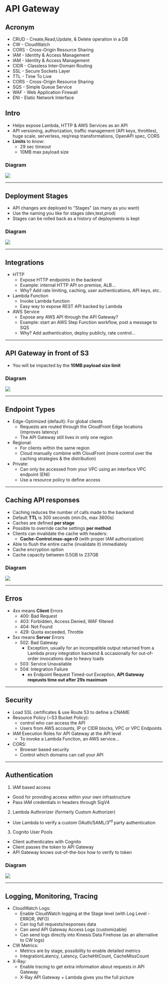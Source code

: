 # API Gateway

## Acronym
* CRUD - Create,Read,Update, & Delete operation in a DB
* CW - CloudWatch
* CORS - Cross-Origin Resource Sharing
* IAM - Identity & Access Management
* IAM - Identity & Access Management
* CIDR - Classless Inter-Domain Routing
* SSL - Secure Sockets Layer
* TTL - Time To Live
* CORS - Cross-Origin Resource Sharing
* SQS - Simple Queue Service
* WAF - Web Application Firewall
* ENI - Elatic Network Interface

## Intro
* Helps expose Lambda, HTTP & AWS Services as an API
* API versioning, authorization, traffic management (API keys, throttles), huge scale, serverless, req/resp transformations, OpenAPI spec, CORS
* **Limits** to know:
  * 29 sec timeout
  * 10MB max payload size

### Diagram
[<img src="https://i.imgur.com/IMku6LQ.png">](https://i.imgur.com/IMku6LQ.png)

---

## Deployment Stages
* API changes are deployed to "Stages" (as many as you want)
* Use the naming you like for stages (dev,test,prod)
* Stages can be rolled back as a history of deployments is kept

### Diagram
[<img src="https://i.imgur.com/brVpDLr.png">](https://i.imgur.com/brVpDLr.png)

---

## Integrations
* HTTP
  * Expose HTTP endpoints in the backend
  * Example: internal HTTP API on premise, ALB...
  * Why? Add rate limiting, caching, user authentications, API keys, etc..
* Lambda Function
  * Invoke Lambda function
  * Easy way to expose REST API backed by Lambda
* AWS Service
  * Expose any AWS API through the API Gateway?
  * Example: start an AWS Step Function workflow, post a message to SQS
  * Why? Add authentication, deploy publicly, rate control...
  
---

## API Gateway in front of S3
* You will be impacted by the **10MB payload size limit**

### Diagram
[<img src="https://i.imgur.com/4Z52Kjs.png">](https://i.imgur.com/4Z52Kjs.png)

---

## Endpoint Types
* Edge-Optimized (default): For global clients
  * Requests are routed through the CloudFront Edge locations (improves latency)
  * The API Gateway still lives in only one region
* Regional:
  * For clients within the same region
  * Cloud manually combine with CloudFront (more control over the caching strategies & the distribution)
* Private:
  * Can only be accessed from your VPC using an interface VPC endpoint (ENI)
  * Use a resource policy to define access
  
---

## Caching API responses
* Caching reduces the number of calls made to the backend
* Default **TTL** is 300 seconds (min:0s,  max 3600s)
* Caches are defined **per stage**
* Possible to override cache settings **per method**
* Clients can invalidate the cache with headers:
  * **Cache-Control:max-age=0** (with proper IAM authorization)
* Able to flush the entire cache (invalidate it) immediately
* Cache encryption option
* Cache capacity between 0.5GB to 237GB

### Diagram
[<img src="https://i.ibb.co/ckx5M3S/image.png">](https://i.ibb.co/ckx5M3S/image.png)

---

## Erros
* 4xx means **Client** Errors
  * 400: Bad Request
  * 403: Forbidden, Access Denied, WAF filtered
  * 404: Not Found
  * 429: Quota exceeded, Throttle
* 5xx means **Server** Errors
  * 502: Bad Gateway
    * Exception, usually for an incompatible output returned from a Lambda proxy integration backend & occasionally for out-of-order invocations due to heavy loads
  * 503: Service Unavailable
  * 504: Integration Failure
    * ex Endpoint Request Timed-out Exception, **API Gateway reqeusts time out after 29s maximum**
    
---

## Security
* Load SSL certificates & use Route 53 to define a CNAME
* Resource Policy (~S3 Bucket Policy):
  * control who can access the API
  * Users from AWS accounts, IP or CIDR blocks, VPC or VPC Endpoints
* IAM Execution Roles for API Gateway at the API level
  * To invoke a Lambda Function, an AWS service...
* CORS:
  * Browser based security
  * Control which domains can call your API
  
---

## Authentication
1) IAM based access
  * Good for providing access within your own infrastructure
  * Pass IAM credentials in headers through SigV4
2) Lambda Authrorizer (formerly Custom Authorizer)
  * Use Lambda to verify a custom OAuth/SAML/3<sup>rd</sup> party authentication
3) Cognito User Pools
  * Client authenticates with Cognito
  * Client passes the token to API Gateway
  * API Gateway knows out-of-the-box how to verify to token
  
### Diagram
[<img src="https://i.ibb.co/VwCxTzM/image.png">](https://i.ibb.co/VwCxTzM/image.png)

---

## Logging, Monitoring, Tracing
* CloudWatch Logs:
  * Enable CloudWatch logging at the Stage level (with Log Level - ERROR, INFO)
  * Can log full requests/responses data
  * Can send API Gateway Access Logs (customizable)
  * Can send logs directly into Kinesis Data Firehose (as an alternative to CW logs)
* CW Metrics:
  * Metrics are by stage, possibility to enable detailed metrics
  * IntegrationLatency, Latency, CacheHitCount, CacheMissCount
* X-Ray:
  * Enable tracing to get extra information about requests in API Gateway
  * X-Ray API Gateway + Lambda gives you the full picture
